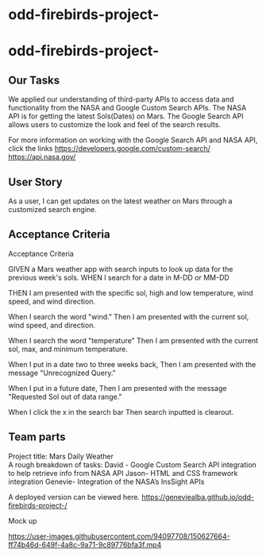 # odd-firebirds-project-
# odd-firebirds-project-
## Our Tasks

We applied our understanding of third-party APIs to access data and functionality from the NASA and Google Custom Search APIs. The NASA API is for getting the latest Sols(Dates) on Mars. The Google Search API allows users to customize the look and feel of the search results.  

 For more information on working with the Google Search API and NASA API, click the links 
https://developers.google.com/custom-search/
https://api.nasa.gov/

## User Story 
 As a user, I can get updates on the latest weather on Mars through a customized search engine. 

## Acceptance Criteria
Acceptance Criteria

GIVEN a Mars weather app with search inputs to look up data for the previous week's sols. 
 WHEN I search for a date in M-DD or MM-DD

THEN I am presented with the specific sol, high and low temperature, wind speed, and wind direction. 

When I search the word "wind."
Then I am presented with the current sol, wind speed, and direction.

When I search the word 
"temperature"
Then I am presented with the current sol, max, and minimum temperature. 

When I put in a date two to three weeks back,
Then I am presented with the message "Unrecognized Query."

When I put in a future date,
Then I am presented with the message "Requested Sol out of data range."

 When I click the x in the search bar 
Then search inputted is clearout.


 ## Team parts 
Project title: Mars Daily Weather  
A rough breakdown of tasks: 
David - Google Custom Search API integration to help retrieve info from NASA API
Jason- HTML and CSS framework integration 
Genevie- Integration of the NASA’s InsSight APIs

A deployed version can be viewed here.
https://geneviealba.github.io/odd-firebirds-project-/

Mock up



https://user-images.githubusercontent.com/94097708/150627664-ff74b46d-649f-4a8c-9a71-9c89776bfa3f.mp4

